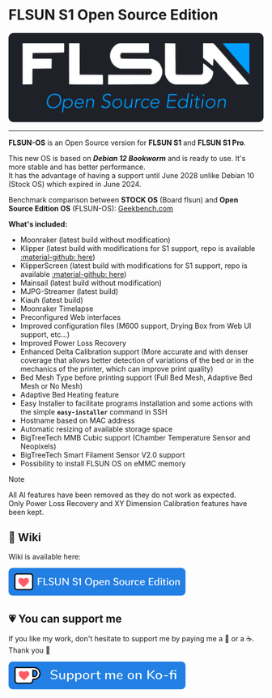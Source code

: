 # FLSUN S1 Open Source Edition

<img width="1100" src="https://github.com/Guilouz/FLSUN-S1-Open-Source-Edition/blob/main/docs/assets/images/home.png?raw=true">

---

**FLSUN-OS** is an Open Source version for **FLSUN S1** and **FLSUN S1 Pro**.

This new OS is based on ***Debian 12 Bookworm*** and is ready to use. It's more stable and has better performance.<br />
It has the advantage of having a support until June 2028 unlike Debian 10 (Stock OS) which expired in June 2024.

Benchmark comparison between **STOCK OS** (Board flsun) and **Open Source Edition OS** (FLSUN-OS): <a href="https://browser.geekbench.com/v5/cpu/compare/22823940?baseline=22823878">Geekbench.com</a>

**What's included:**

  - Moonraker (latest build without modification)<br />
  - Klipper (latest build with modifications for S1 support, repo is available <a href="https://github.com/Guilouz/Klipper-Flsun-S1">:material-github: here</a>)<br />
  - KlipperScreen (latest build with modifications for S1 support, repo is available <a href="https://github.com/Guilouz/KlipperScreen-Flsun-S1">:material-github: here</a>)<br />
  - Mainsail (latest build without modification)<br />
  - MJPG-Streamer (latest build)<br />
  - Kiauh (latest build)<br />
  - Moonraker Timelapse<br />
  - Preconfigured Web interfaces<br />
  - Improved configuration files (M600 support, Drying Box from Web UI support, etc...)<br />
  - Improved Power Loss Recovery<br />
  - Enhanced Delta Calibration support (More accurate and with denser coverage that allows better detection of variations of the bed or in the mechanics of the printer, which can improve print quality)<br />
  - Bed Mesh Type before printing support (Full Bed Mesh, Adaptive Bed Mesh or No Mesh)<br />
  - Adaptive Bed Heating feature<br />
  - Easy Installer to facilitate programs installation and some actions with the simple **`easy-installer`** command in SSH
  - Hostname based on MAC address<br />
  - Automatic resizing of available storage space<br />
  - BigTreeTech MMB Cubic support (Chamber Temperature Sensor and Neopixels)<br />
  - BigTreeTech Smart Filament Sensor V2.0 support<br />
  - Possibility to install FLSUN OS on eMMC memory<br />

  > [!NOTE]
  > All AI features have been removed as they do not work as expected.<br />Only Power Loss Recovery and XY Dimension Calibration features have been kept.


## :bookmark_tabs: Wiki

Wiki is available here:

<a href="https://guilouz.github.io/FLSUN-S1-Open-Source-Edition/home.html" target="_blank"><img width="350" src="https://github.com/Guilouz/FLSUN-S1-Open-Source-Edition/blob/main/docs/assets/images/open-source-edition.png?raw=true"></a>


## :heartpulse: You can support me

If you like my work, don't hesitate to support me by paying me a 🍺 or a ☕. Thank you 🙂

<a href="https://ko-fi.com/guilouz" target="_blank"><img width="350" src="https://github.com/Guilouz/FLSUN-S1-Open-Source-Edition/blob/main/docs/assets/images/ko-fi.png?raw=true"></a>
